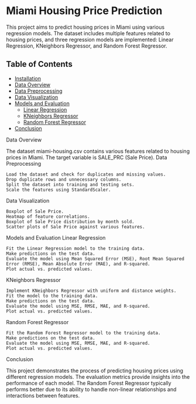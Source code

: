 # Miami Housing Price Prediction

This project aims to predict housing prices in Miami using various regression models. The dataset includes multiple features related to housing prices, and three regression models are implemented: Linear Regression, KNeighbors Regressor, and Random Forest Regressor.

## Table of Contents
- [Installation](#installation)
- [Data Overview](#data-overview)
- [Data Preprocessing](#data-preprocessing)
- [Data Visualization](#data-visualization)
- [Models and Evaluation](#models-and-evaluation)
  - [Linear Regression](#linear-regression)
  - [KNeighbors Regressor](#kneighbors-regressor)
  - [Random Forest Regressor](#random-forest-regressor)
- [Conclusion](#conclusion)

Data Overview <a name="data-overview"></a>

The dataset miami-housing.csv contains various features related to housing prices in Miami. The target variable is SALE_PRC (Sale Price).
Data Preprocessing

    Load the dataset and check for duplicates and missing values.
    Drop duplicate rows and unnecessary columns.
    Split the dataset into training and testing sets.
    Scale the features using StandardScaler.

Data Visualization

    Boxplot of Sale Price.
    Heatmap of feature correlations.
    Boxplot of Sale Price distribution by month sold.
    Scatter plots of Sale Price against various features.

Models and Evaluation
Linear Regression

    Fit the Linear Regression model to the training data.
    Make predictions on the test data.
    Evaluate the model using Mean Squared Error (MSE), Root Mean Squared Error (RMSE), Mean Absolute Error (MAE), and R-squared.
    Plot actual vs. predicted values.

KNeighbors Regressor

    Implement KNeighbors Regressor with uniform and distance weights.
    Fit the model to the training data.
    Make predictions on the test data.
    Evaluate the model using MSE, RMSE, MAE, and R-squared.
    Plot actual vs. predicted values.

Random Forest Regressor

    Fit the Random Forest Regressor model to the training data.
    Make predictions on the test data.
    Evaluate the model using MSE, RMSE, MAE, and R-squared.
    Plot actual vs. predicted values.

Conclusion

This project demonstrates the process of predicting housing prices using different regression models. The evaluation metrics provide insights into the performance of each model. The Random Forest Regressor typically performs better due to its ability to handle non-linear relationships and interactions between features.


